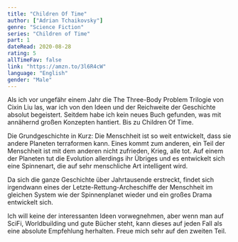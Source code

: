 ```yaml
---
title: "Children Of Time"
author: ["Adrian Tchaikovsky"]
genre: "Science Fiction"
series: "Children of Time"
part: 1
dateRead: 2020-08-28
rating: 5
allTimeFav: false
link: "https://amzn.to/3l6R4cW"
language: "English"
gender: "Male"
---
```


Als ich vor ungefähr einem Jahr die The Three-Body Problem Trilogie von Cixin Liu las, war ich von den Ideen und der Reichweite der Geschichte absolut begeistert. Seitdem habe ich kein neues Buch gefunden, was mit annähernd großen Konzepten hantiert. Bis zu Children Of Time.

Die Grundgeschichte in Kurz: Die Menschheit ist so weit entwickelt, dass sie andere Planeten terraformen kann. Eines kommt zum anderen, ein Teil der Menschheit ist mit dem anderen nicht zufrieden, Krieg, alle tot. Auf einem der Planeten tut die Evolution allerdings ihr Übriges und es entwickelt sich eine Spinnenart, die auf sehr menschliche Art intelligent wird.

Da sich die ganze Geschichte über Jahrtausende erstreckt, findet sich irgendwann eines der Letzte-Rettung-Archeschiffe der Menschheit im gleichen System wie der Spinnenplanet wieder und ein großes Drama entwickelt sich.

Ich will keine der interessanten Ideen vorwegnehmen, aber wenn man auf SciFi, Worldbuilding und gute Bücher steht, kann dieses auf jeden Fall als eine absolute Empfehlung herhalten. Freue mich sehr auf den zweiten Teil.
